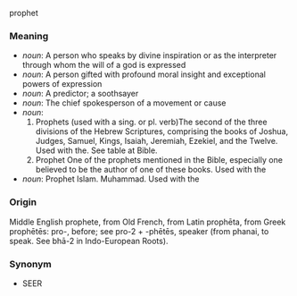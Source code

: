 prophet
### Meaning
+ _noun_: A person who speaks by divine inspiration or as the interpreter through whom the will of a god is expressed
+ _noun_: A person gifted with profound moral insight and exceptional powers of expression
+ _noun_: A predictor; a soothsayer
+ _noun_: The chief spokesperson of a movement or cause
+ _noun_:
   1. Prophets (used with a sing. or pl. verb)The second of the three divisions of the Hebrew Scriptures, comprising the books of Joshua, Judges, Samuel, Kings, Isaiah, Jeremiah, Ezekiel, and the Twelve. Used with the. See table at Bible.
   2. Prophet One of the prophets mentioned in the Bible, especially one believed to be the author of one of these books. Used with the
+ _noun_: Prophet Islam. Muhammad. Used with the

### Origin

Middle English prophete, from Old French, from Latin prophēta, from Greek prophētēs: pro-, before; see pro-2 + -phētēs, speaker (from phanai, to speak. See bhā-2 in Indo-European Roots).

### Synonym

+ SEER


